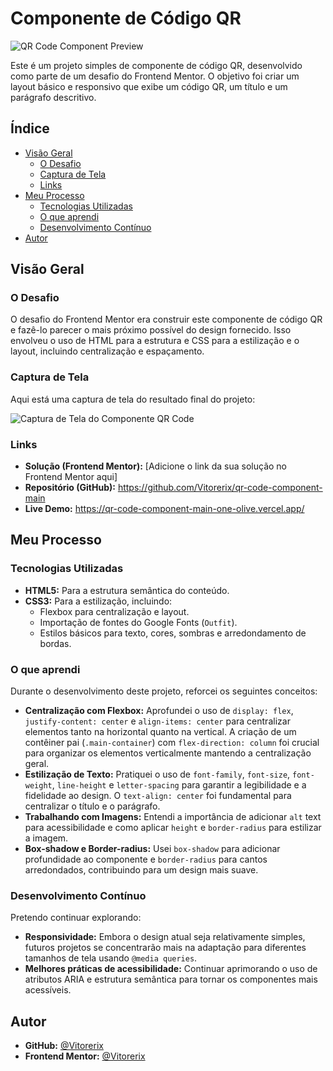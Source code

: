 # Componente de Código QR

![QR Code Component Preview](images/image-qr-code.png)

Este é um projeto simples de componente de código QR, desenvolvido como parte de um desafio do Frontend Mentor. O objetivo foi criar um layout básico e responsivo que exibe um código QR, um título e um parágrafo descritivo.

## Índice

* [Visão Geral](#visão-geral)
    * [O Desafio](#o-desafio)
    * [Captura de Tela](#captura-de-tela)
    * [Links](#links)
* [Meu Processo](#meu-processo)
    * [Tecnologias Utilizadas](#tecnologias-utilizadas)
    * [O que aprendi](#o-que-aprendi)
    * [Desenvolvimento Contínuo](#desenvolvimento-contínuo)
* [Autor](#autor)

## Visão Geral

### O Desafio

O desafio do Frontend Mentor era construir este componente de código QR e fazê-lo parecer o mais próximo possível do design fornecido. Isso envolveu o uso de HTML para a estrutura e CSS para a estilização e o layout, incluindo centralização e espaçamento.

### Captura de Tela

Aqui está uma captura de tela do resultado final do projeto:

![Captura de Tela do Componente QR Code](https://i.ibb.co/BMTGnrR/fontmentor.png)

### Links

* **Solução (Frontend Mentor):** [Adicione o link da sua solução no Frontend Mentor aqui]
* **Repositório (GitHub):** https://github.com/Vitorerix/qr-code-component-main
* **Live Demo:** https://qr-code-component-main-one-olive.vercel.app/

## Meu Processo

### Tecnologias Utilizadas

* **HTML5:** Para a estrutura semântica do conteúdo.
* **CSS3:** Para a estilização, incluindo:
    * Flexbox para centralização e layout.
    * Importação de fontes do Google Fonts (`Outfit`).
    * Estilos básicos para texto, cores, sombras e arredondamento de bordas.

### O que aprendi

Durante o desenvolvimento deste projeto, reforcei os seguintes conceitos:

* **Centralização com Flexbox:** Aprofundei o uso de `display: flex`, `justify-content: center` e `align-items: center` para centralizar elementos tanto na horizontal quanto na vertical. A criação de um contêiner pai (`.main-container`) com `flex-direction: column` foi crucial para organizar os elementos verticalmente mantendo a centralização geral.
* **Estilização de Texto:** Pratiquei o uso de `font-family`, `font-size`, `font-weight`, `line-height` e `letter-spacing` para garantir a legibilidade e a fidelidade ao design. O `text-align: center` foi fundamental para centralizar o título e o parágrafo.
* **Trabalhando com Imagens:** Entendi a importância de adicionar `alt` text para acessibilidade e como aplicar `height` e `border-radius` para estilizar a imagem.
* **Box-shadow e Border-radius:** Usei `box-shadow` para adicionar profundidade ao componente e `border-radius` para cantos arredondados, contribuindo para um design mais suave.

### Desenvolvimento Contínuo

Pretendo continuar explorando:

* **Responsividade:** Embora o design atual seja relativamente simples, futuros projetos se concentrarão mais na adaptação para diferentes tamanhos de tela usando `@media queries`.
* **Melhores práticas de acessibilidade:** Continuar aprimorando o uso de atributos ARIA e estrutura semântica para tornar os componentes mais acessíveis.

## Autor

* **GitHub:** [@Vitorerix](https://github.com/Vitorerix)
* **Frontend Mentor:** [@Vitorerix](https://www.frontendmentor.io/profile/Vitorerix)
